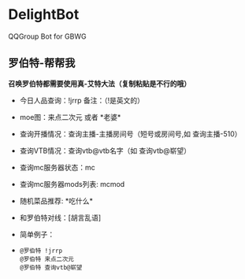 # DelightBot
QQGroup Bot for GBWG

## 罗伯特-帮帮我
**召唤罗伯特都需要使用真-艾特大法（复制粘贴是不行的哦）**  

- 今日人品查询：!jrrp  备注：（!是英文的）

- moe图：来点二次元 或者 \*老婆\*

- 查询开播情况：查询主播-主播房间号（短号或房间号,如 查询主播-510） 

- 查询VTB情况：查询vtb@vtb名字（如 查询vtb@崭望）

- 查询mc服务器状态：mc
  
- 查询mc服务器mods列表: mcmod
  
- 随机菜品推荐: \*吃什么\*

- 和罗伯特对线：[胡言乱语]

- 简单例子：

- ```shell
  @罗伯特 !jrrp
  @罗伯特 来点二次元
  @罗伯特 查询vtb@崭望
  ```

  
